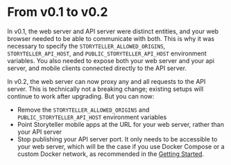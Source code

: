 # From v0.1 to v0.2

In v0.1, the web server and API server were distinct entities, and your web
browser needed to be able to communicate with both. This is why it was necessary
to specify the `STORYTELLER_ALLOWED_ORIGINS`, `STORYTELLER_API_HOST`, and
`PUBLIC_STORYTELLER_API_HOST` environment variables. You also needed to expose
both your web server and your api server, and mobile clients connected directly
to the API server.

In v0.2, the web server can now proxy any and all requests to the API server.
This is technically not a breaking change; existing setups will continue to work
after upgrading. But you can now:

- Remove the `STORYTELLER_ALLOWED_ORIGINS` and `PUBLIC_STORYTELLER_API_HOST`
  environment variables
- Point Storyteller mobile apps at the URL for your web server, rather than your
  API server
- Stop publishing your API server port. It only needs to be accessible to your
  web server, which will be the case if you use Docker Compose or a custom
  Docker network, as recommended in the
  [Getting Started](/docs/getting-started).
